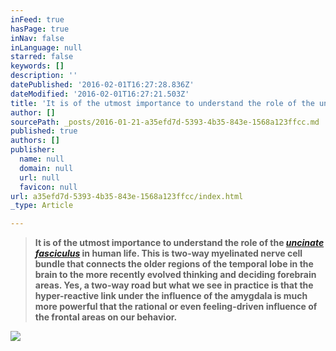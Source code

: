 ```yaml
---
inFeed: true
hasPage: true
inNav: false
inLanguage: null
starred: false
keywords: []
description: ''
datePublished: '2016-02-01T16:27:28.836Z'
dateModified: '2016-02-01T16:27:21.503Z'
title: 'It is of the utmost importance to understand the role of the uncinate fasciculus in human life. This is two-way myelinated nerve cell bundle that connects the older regions of the temporal lobe in the brain to the more recently evolved thinking and deciding forebrain areas. Yes, a two-way road but what we see in practice is that the hyper-reactive link under the influence of the amygdala is much more powerful that the rational or even feeling-driven influence of the frontal areas on our behavior.'
author: []
sourcePath: _posts/2016-01-21-a35efd7d-5393-4b35-843e-1568a123ffcc.md
published: true
authors: []
publisher:
  name: null
  domain: null
  url: null
  favicon: null
url: a35efd7d-5393-4b35-843e-1568a123ffcc/index.html
_type: Article

---
```

> **It is of the utmost importance to understand the role of the [_uncinate fasciculus_][0] in human life. This is two-way myelinated nerve cell bundle that connects the older regions of the temporal lobe in the brain to the more recently evolved thinking and deciding forebrain areas. Yes, a two-way road but what we see in practice is that the hyper-reactive link under the influence of the amygdala is much more powerful that the rational or even feeling-driven influence of the frontal areas on our behavior.**

![](https://the-grid-user-content.s3-us-west-2.amazonaws.com/5b850440-a2fc-4e13-a235-9f19b1e72024.JPG)

[0]: null